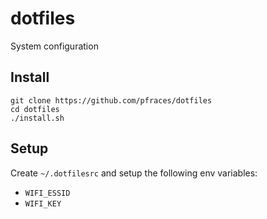 dotfiles
========

System configuration

Install
-------

    git clone https://github.com/pfraces/dotfiles
    cd dotfiles
    ./install.sh

Setup
-----

Create `~/.dotfilesrc` and setup the following env variables:

*   `WIFI_ESSID`
*   `WIFI_KEY`
